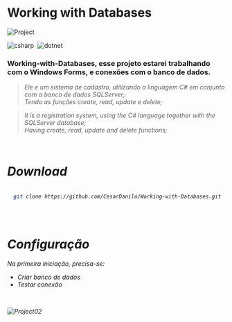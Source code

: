 
# Working with Databases
  
![Project](https://user-images.githubusercontent.com/87550603/171963587-93d255ca-da33-45f8-b8f5-9d66d75450ae.png)
  
![csharp](https://img.shields.io/badge/-Csharp-05122A?style=for-the-badge&logo=csharp)&nbsp; ![dotnet](https://img.shields.io/badge/-dotnet-05122A?style=for-the-badge&logo=dotnet)&nbsp;


### Working-with-Databases, esse projeto estarei trabalhando com o Windows Forms, e conexões com o banco de dados.

><i>Ele e um sistema de cadastro, utilizando a linguagem C# em conjunto com a banco de dados SQLServer;<br> 
>Tendo as funções create, read, update e delete;

><i>It is a registration system, using the C# language together with the SQLServer database;<br>
>Having create, read, update and delete functions;

<br>

# Download 
```sh
  
  git clone https://github.com/CesarDanilo/Working-with-Databases.git
  
```
 <br>

 # Configuração
  
 <i> Na primeira iniciação, precisa-se:
 
 - Criar banco de dados 
 - Testar conexão
 
 <br>
   
![Project02](https://user-images.githubusercontent.com/87550603/173209675-b5911055-a787-4472-a221-f5d8d042c13c.png)


